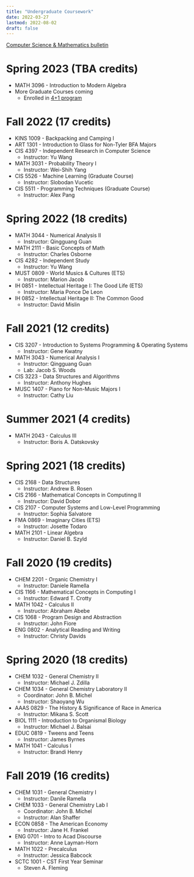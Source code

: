 ```yaml
---
title: "Undergraduate Coursework"
date: 2022-03-27
lastmod: 2022-08-02
draft: false
---
```

[Computer Science & Mathematics bulletin](https://bulletin.temple.edu/undergraduate/science-technology/computer-information-science/mathematics-computer-science-bs/#requirementstext)


# Spring 2023 (TBA credits)
* MATH 3096 - Introduction to Modern Algebra
* More Graduate Courses coming
  * Enrolled in [4+1 program](https://bulletin.temple.edu/graduate/scd/cst/computational-data-science-ms/#programrequirementstext) 


# Fall 2022 (17 credits) 
* KINS 1009 - Backpacking and Camping I
* ART 1301 - Introduction to Glass for Non-Tyler BFA Majors
* CIS 4397 - Independent Research in Computer Science
  * Instructor: Yu Wang
* MATH 3031 - Probability Theory I
  * Instructor: Wei-Shih Yang
* CIS 5526 - Machine Learning (Graduate Course)
  * Instructor: Slobodan Vucetic
* CIS 5511 - Programming Techniques (Graduate Course)
  * Instructor: Alex Pang


# Spring 2022 (18 credits)
* MATH 3044 - Numerical Analysis II
  * Instructor: Qingguang Guan
* MATH 2111 - Basic Concepts of Math
  * Instructor: Charles Osborne
* CIS 4282 - Independent Study
  * Instructor: Yu Wang
* MUST 0809 - World Musics & Cultures (ETS)
  * Instructor: Marion Jacob
* IH 0851 - Intellectual Heritage I: The Good Life (ETS)
  * Instructor: Maria Ponce De Leon
* IH 0852 - Intellectual Heritage II: The Common Good	
  * Instructor: David Mislin

# Fall 2021 (12 credits)
* CIS 3207 - Introduction to Systems Programming & Operating Systems
  * Instructor: Gene Kwatny
* MATH 3043 - Numerical Analysis I
  * Instructor: Qingguang Guan
  * Lab: Jacob S. Woods
* CIS 3223 - Data Structures and Algorithms
  * Instructor: Anthony Hughes
* MUSC 1407 - Piano for Non-Music Majors I
  * Instructor: Cathy Liu

# Summer 2021 (4 credits)
* MATH 2043 - Calculus III
  * Instructor: Boris A. Datskovsky

# Spring 2021 (18 credits)
* CIS 2168 - Data Structures
  * Instructor: Andrew B. Rosen
* CIS 2166 - Mathematical Concepts in Computinng II
  * Instructor: David Dobor
* CIS 2107 - Computer Systems and Low-Level Programming
  * Instructor: Sophia Salvatore
* FMA 0869 - Imaginary Cities (ETS)
  * Instructor: Josette Todaro
* MATH 2101 - Linear Algebra	
  * Instructor: Daniel B. Szyld

# Fall 2020 (19 credits)
* CHEM 2201 - Organic Chemistry I
  * Instructor: Daniele Ramella
* CIS 1166 - Mathematical Concepts in Computing I	
  * Instructor: Edward T. Crotty
* MATH 1042 - Calculus II
  * Instructor: Abraham Abebe
* CIS 1068 - Program Design and Abstraction
  * Instructor: John Fiore
* ENG 0802 - Analytical Reading and Writing
  * Instructor: Christy Davids
  

# Spring 2020 (18 credits)
* CHEM 1032 - General Chemistry II	
  * Instructor: Michael J. Zdilla
* CHEM 1034 - General Chemistry Laboratory II
  * Coordinator: John B. Michel
  * Instructor: Shaoyang Wu
* AAAS 0829 - The History & Significance of Race in America	
  * Instructor: Mikana S. Scott
* BIOL 1111 - Introduction to Organismal Biology
  * Instructor: Michael J. Balsai
* EDUC 0819 - Tweens and Teens
  * Instructor: James Byrnes
* MATH 1041 - Calculus I	
  * Instructor: Brandi Henry

# Fall 2019 (16 credits)
* CHEM 1031 - General Chemistry I
  * Instructor: Danile Ramella
* CHEM 1033 - General Chemistry Lab I
  * Coordinator: John B. Michel
  * Instructor: Alan Shaffer
* ECON 0858 - The American Economy
  * Instructor: Jane H. Frankel
* ENG 0701 - Intro to Acad Discourse
  * Instructor: Anne Layman-Horn
* MATH 1022 - Precalculus
  * Instructor: Jessica Babcock
* SCTC 1001 - CST First Year Seminar
  * Steven A. Fleming